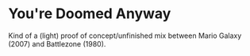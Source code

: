 # You're Doomed Anyway

Kind of a (light) proof of concept/unfinished mix between Mario Galaxy (2007) and Battlezone (1980).

